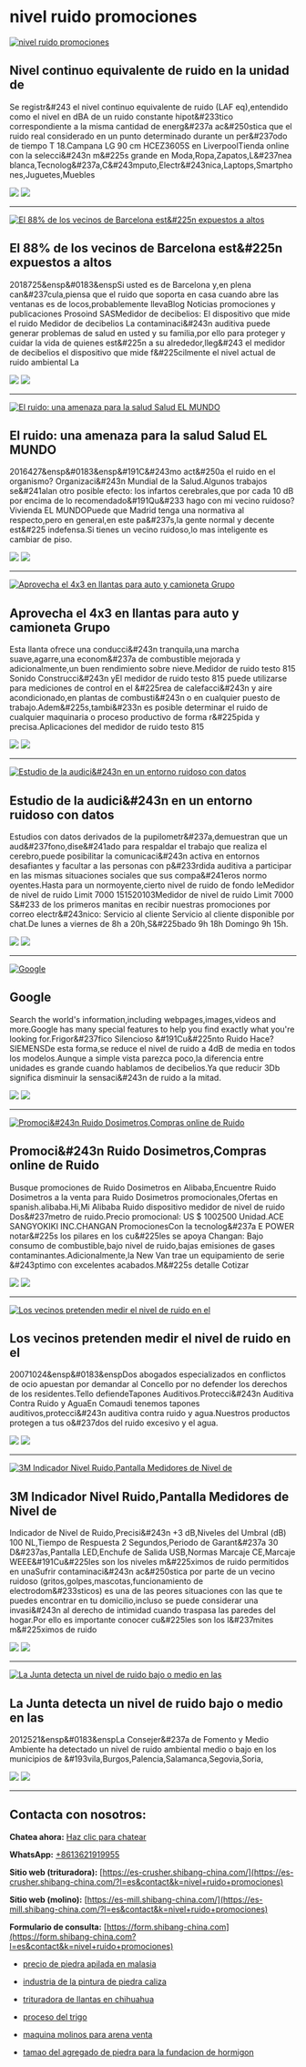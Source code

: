 # nivel ruido promociones

<a href="https://swt.shibang-china.com/?l=es&img&k=nivel+ruido+promociones" target="_blank">![nivel ruido promociones](http://static.shibang-china.com/all-800x300/1519.jpg)</a>

## Nivel continuo equivalente de ruido en la unidad de
Se registr&#243 el nivel continuo equivalente de ruido (LAF eq),entendido como el nivel en dBA de un ruido constante hipot&#233tico correspondiente a la misma cantidad de energ&#237a ac&#250stica que el ruido real considerado en un punto determinado durante un per&#237odo de tiempo T 18.Campana LG 90 cm HCEZ3605S en LiverpoolTienda online con la selecci&#243n m&#225s grande en Moda,Ropa,Zapatos,L&#237nea blanca,Tecnolog&#237a,C&#243mputo,Electr&#243nica,Laptops,Smartphones,Juguetes,Muebles


<a href="https://whatsapp.shibangsoft.com/WhatsApp.php" target="_blank" title="WhatsApp">![](http://static.shibang-china.com/icon/whatsapp.png)</a> <a href="https://swt.shibang-china.com/?l=es&icon&k=nivel+ruido+promociones" target="_blank">![](http://static.shibang-china.com/icon/chat-es.png)</a>

---

<a href="https://swt.shibang-china.com/?l=es&img&k=nivel+ruido+promociones" target="_blank">![El 88% de los vecinos de Barcelona est&#225n expuestos a altos](http://static.shibang-china.com/all-800x300/39.jpg)</a>

## El 88% de los vecinos de Barcelona est&#225n expuestos a altos
2018725&ensp&#0183&enspSi usted es de Barcelona y,en plena can&#237cula,piensa que el ruido que soporta en casa cuando abre las ventanas es de locos,probablemente llevaBlog Noticias promociones y publicaciones Prosoind SASMedidor de decibelios: El dispositivo que mide el ruido Medidor de decibelios La contaminaci&#243n auditiva puede generar problemas de salud en usted y su familia,por ello para proteger y cuidar la vida de quienes est&#225n a su alrededor,lleg&#243 el medidor de decibelios el dispositivo que mide f&#225cilmente el nivel actual de ruido ambiental La


<a href="https://whatsapp.shibangsoft.com/WhatsApp.php" target="_blank" title="WhatsApp">![](http://static.shibang-china.com/icon/whatsapp.png)</a> <a href="https://swt.shibang-china.com/?l=es&icon&k=nivel+ruido+promociones" target="_blank">![](http://static.shibang-china.com/icon/chat-es.png)</a>

---

<a href="https://swt.shibang-china.com/?l=es&img&k=nivel+ruido+promociones" target="_blank">![El ruido: una amenaza para la salud Salud EL MUNDO](http://static.shibang-china.com/all-800x300/897.jpg)</a>

## El ruido: una amenaza para la salud Salud EL MUNDO
2016427&ensp&#0183&ensp&#191C&#243mo act&#250a el ruido en el organismo? Organizaci&#243n Mundial de la Salud.Algunos trabajos se&#241alan otro posible efecto: los infartos cerebrales,que por cada 10 dB por encima de lo recomendado&#191Qu&#233 hago con mi vecino ruidoso? Vivienda EL MUNDOPuede que Madrid tenga una normativa al respecto,pero en general,en este pa&#237s,la gente normal y decente est&#225 indefensa.Si tienes un vecino ruidoso,lo mas inteligente es cambiar de piso.


<a href="https://whatsapp.shibangsoft.com/WhatsApp.php" target="_blank" title="WhatsApp">![](http://static.shibang-china.com/icon/whatsapp.png)</a> <a href="https://swt.shibang-china.com/?l=es&icon&k=nivel+ruido+promociones" target="_blank">![](http://static.shibang-china.com/icon/chat-es.png)</a>

---

<a href="https://swt.shibang-china.com/?l=es&img&k=nivel+ruido+promociones" target="_blank">![Aprovecha el 4x3 en llantas para auto y camioneta Grupo](http://static.shibang-china.com/all-800x300/468.jpg)</a>

## Aprovecha el 4x3 en llantas para auto y camioneta Grupo
Esta llanta ofrece una conducci&#243n tranquila,una marcha suave,agarre,una econom&#237a de combustible mejorada y adicionalmente,un buen rendimiento sobre nieve.Medidor de ruido testo 815 Sonido Construcci&#243n yEl medidor de ruido testo 815 puede utilizarse para mediciones de control en el &#225rea de calefacci&#243n y aire acondicionado,en plantas de combusti&#243n o en cualquier puesto de trabajo.Adem&#225s,tambi&#233n es posible determinar el ruido de cualquier maquinaria o proceso productivo de forma r&#225pida y precisa.Aplicaciones del medidor de ruido testo 815


<a href="https://whatsapp.shibangsoft.com/WhatsApp.php" target="_blank" title="WhatsApp">![](http://static.shibang-china.com/icon/whatsapp.png)</a> <a href="https://swt.shibang-china.com/?l=es&icon&k=nivel+ruido+promociones" target="_blank">![](http://static.shibang-china.com/icon/chat-es.png)</a>

---

<a href="https://swt.shibang-china.com/?l=es&img&k=nivel+ruido+promociones" target="_blank">![Estudio de la audici&#243n en un entorno ruidoso con datos](http://static.shibang-china.com/all-800x300/1335.jpg)</a>

## Estudio de la audici&#243n en un entorno ruidoso con datos
Estudios con datos derivados de la pupilometr&#237a,demuestran que un aud&#237fono,dise&#241ado para respaldar el trabajo que realiza el cerebro,puede posibilitar la comunicaci&#243n activa en entornos desafiantes y facultar a las personas con p&#233rdida auditiva a participar en las mismas situaciones sociales que sus compa&#241eros normo oyentes.Hasta para un normoyente,cierto nivel de ruido de fondo leMedidor de nivel de ruido Limit 7000 151520103Medidor de nivel de ruido Limit 7000 S&#233 de los primeros manitas en recibir nuestras promociones por correo electr&#243nico: Servicio al cliente Servicio al cliente disponible por chat.De lunes a viernes de 8h a 20h,S&#225bado 9h 18h Domingo 9h 15h.


<a href="https://whatsapp.shibangsoft.com/WhatsApp.php" target="_blank" title="WhatsApp">![](http://static.shibang-china.com/icon/whatsapp.png)</a> <a href="https://swt.shibang-china.com/?l=es&icon&k=nivel+ruido+promociones" target="_blank">![](http://static.shibang-china.com/icon/chat-es.png)</a>

---

<a href="https://swt.shibang-china.com/?l=es&img&k=nivel+ruido+promociones" target="_blank">![Google](http://static.shibang-china.com/all-800x300/1508.jpg)</a>

## Google
Search the world's information,including webpages,images,videos and more.Google has many special features to help you find exactly what you're looking for.Frigor&#237fico Silencioso &#191Cu&#225nto Ruido Hace? SIEMENSDe esta forma,se reduce el nivel de ruido a 4dB de media en todos los modelos.Aunque a simple vista parezca poco,la diferencia entre unidades es grande cuando hablamos de decibelios.Ya que reducir 3Db significa disminuir la sensaci&#243n de ruido a la mitad.


<a href="https://whatsapp.shibangsoft.com/WhatsApp.php" target="_blank" title="WhatsApp">![](http://static.shibang-china.com/icon/whatsapp.png)</a> <a href="https://swt.shibang-china.com/?l=es&icon&k=nivel+ruido+promociones" target="_blank">![](http://static.shibang-china.com/icon/chat-es.png)</a>

---

<a href="https://swt.shibang-china.com/?l=es&img&k=nivel+ruido+promociones" target="_blank">![Promoci&#243n Ruido Dosimetros,Compras online de Ruido](http://static.shibang-china.com/all-800x300/552.jpg)</a>

## Promoci&#243n Ruido Dosimetros,Compras online de Ruido
Busque promociones de Ruido Dosimetros en Alibaba,Encuentre Ruido Dosimetros a la venta para Ruido Dosimetros promocionales,Ofertas en spanish.alibaba.Hi,Mi Alibaba Ruido dispositivo medidor de nivel de ruido Dos&#237metro de ruido.Precio promocional: US $ 1002500 Unidad.ACE SANGYOKIKI INC.CHANGAN PromocionesCon la tecnolog&#237a E POWER notar&#225s los pilares en los cu&#225les se apoya Changan: Bajo consumo de combustible,bajo nivel de ruido,bajas emisiones de gases contaminantes.Adicionalmente,la New Van trae un equipamiento de serie &#243ptimo con excelentes acabados.M&#225s detalle Cotizar


<a href="https://whatsapp.shibangsoft.com/WhatsApp.php" target="_blank" title="WhatsApp">![](http://static.shibang-china.com/icon/whatsapp.png)</a> <a href="https://swt.shibang-china.com/?l=es&icon&k=nivel+ruido+promociones" target="_blank">![](http://static.shibang-china.com/icon/chat-es.png)</a>

---

<a href="https://swt.shibang-china.com/?l=es&img&k=nivel+ruido+promociones" target="_blank">![Los vecinos pretenden medir el nivel de ruido en el](http://static.shibang-china.com/all-800x300/321.jpg)</a>

## Los vecinos pretenden medir el nivel de ruido en el
20071024&ensp&#0183&enspDos abogados especializados en conflictos de ocio apuestan por demandar al Concello por no defender los derechos de los residentes.Tello defiendeTapones Auditivos.Protecci&#243n Auditiva Contra Ruido y AguaEn Comaudi tenemos tapones auditivos,protecci&#243n auditiva contra ruido y agua.Nuestros productos protegen a tus o&#237dos del ruido excesivo y el agua.


<a href="https://whatsapp.shibangsoft.com/WhatsApp.php" target="_blank" title="WhatsApp">![](http://static.shibang-china.com/icon/whatsapp.png)</a> <a href="https://swt.shibang-china.com/?l=es&icon&k=nivel+ruido+promociones" target="_blank">![](http://static.shibang-china.com/icon/chat-es.png)</a>

---

<a href="https://swt.shibang-china.com/?l=es&img&k=nivel+ruido+promociones" target="_blank">![3M Indicador Nivel Ruido,Pantalla Medidores de Nivel de](http://static.shibang-china.com/all-800x300/1505.jpg)</a>

## 3M Indicador Nivel Ruido,Pantalla Medidores de Nivel de
Indicador de Nivel de Ruido,Precisi&#243n +3 dB,Niveles del Umbral (dB) 100 NL,Tiempo de Respuesta 2 Segundos,Periodo de Garant&#237a 30 D&#237as,Pantalla LED,Enchufe de Salida USB,Normas Marcaje CE,Marcaje WEEE&#191Cu&#225les son los niveles m&#225ximos de ruido permitidos en unaSufrir contaminaci&#243n ac&#250stica por parte de un vecino ruidoso (gritos,golpes,mascotas,funcionamiento de electrodom&#233sticos) es una de las peores situaciones con las que te puedes encontrar en tu domicilio,incluso se puede considerar una invasi&#243n al derecho de intimidad cuando traspasa las paredes del hogar.Por ello es importante conocer cu&#225les son los l&#237mites m&#225ximos de ruido


<a href="https://whatsapp.shibangsoft.com/WhatsApp.php" target="_blank" title="WhatsApp">![](http://static.shibang-china.com/icon/whatsapp.png)</a> <a href="https://swt.shibang-china.com/?l=es&icon&k=nivel+ruido+promociones" target="_blank">![](http://static.shibang-china.com/icon/chat-es.png)</a>

---

<a href="https://swt.shibang-china.com/?l=es&img&k=nivel+ruido+promociones" target="_blank">![La Junta detecta un nivel de ruido bajo o medio en las](http://static.shibang-china.com/all-800x300/416.jpg)</a>

## La Junta detecta un nivel de ruido bajo o medio en las
2012521&ensp&#0183&enspLa Consejer&#237a de Fomento y Medio Ambiente ha detectado un nivel de ruido ambiental medio o bajo en los municipios de &#193vila,Burgos,Palencia,Salamanca,Segovia,Soria,

<a href="https://whatsapp.shibangsoft.com/WhatsApp.php" target="_blank" title="WhatsApp">![](http://static.shibang-china.com/icon/whatsapp.png)</a> <a href="https://swt.shibang-china.com/?l=es&icon&k=nivel+ruido+promociones" target="_blank">![](http://static.shibang-china.com/icon/chat-es.png)</a>

---
## Contacta con nosotros:

**Chatea ahora:** [Haz clic para chatear](https://swt.shibang-china.com?l=es&contact&k=nivel+ruido+promociones)

**WhatsApp:**  [+8613621919955](https://whatsapp.shibangsoft.com/WhatsApp.php)

**Sitio web (trituradora):** [https://es-crusher.shibang-china.com/](https://es-crusher.shibang-china.com/?l=es&contact&k=nivel+ruido+promociones)

**Sitio web (molino):** [https://es-mill.shibang-china.com/](https://es-mill.shibang-china.com/?l=es&contact&k=nivel+ruido+promociones)

**Formulario de consulta:** [https://form.shibang-china.com](https://form.shibang-china.com?l=es&contact&k=nivel+ruido+promociones)

* [precio de piedra apilada en malasia](../85/precio%20de%20piedra%20apilada%20en%20malasia.md)

* [industria de la pintura de piedra caliza](../83/industria%20de%20la%20pintura%20de%20piedra%20caliza.md)

* [trituradora de llantas en chihuahua](../90/trituradora%20de%20llantas%20en%20chihuahua.md)

* [proceso del trigo](../82/proceso%20del%20trigo.md)

* [maquina molinos para arena venta](../87/maquina%20molinos%20para%20arena%20venta.md)

* [tamao del agregado de piedra para la fundacion de hormigon](../85/tamao%20del%20agregado%20de%20piedra%20para%20la%20fundacion%20de%20hormigon.md)